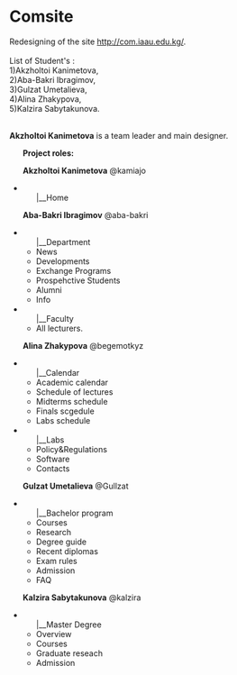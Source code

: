 # Comsite
Redesigning of the site http://com.iaau.edu.kg/. <br><br>
List of Student's : <br>
1)Akzholtoi Kanimetova,<br>
2)Aba-Bakri Ibragimov,<br>
3)Gulzat Umetalieva,<br>
4)Alina Zhakypova,<br>
5)Kalzira Sabytakunova.<br><br>

<b>Akzholtoi Kanimetova</b> is a team leader and main designer.

<ul><b>Project roles:</b><br>
  
  <b>Akzholtoi Kanimetova</b> @kamiajo
  <li><ul>|__Home  </ul></li>
  
<b>Aba-Bakri Ibragimov</b> @aba-bakri
<li><ul>|__Department </li>
<li>News<br>
<li>Developments<br>
<li>Exchange Programs<br>
<li>Prospehctive Students<br>
<li>Alumni<br>
<li>Info<br>
</ul>
<li><ul>|__Faculty </li>
  <li>All lecturers.</li>
</ul>

<b>Alina Zhakypova</b> @begemotkyz
<li><ul>|__Calendar </li>
<li>Academic calendar<br>
<li>Schedule of lectures<br>
<li>Midterms schedule<br>
<li>Finals scgedule<br>
<li>Labs schedule<br>
</ul>
<li><ul>|__Labs </li>
<li>Policy&Regulations<br>
<li>Software<br>
<li>Contacts<br></ul>

<b>Gulzat Umetalieva</b> @Gullzat
<li><ul>|__Bachelor program </li>
<li>Courses<br>
<li>Research<br>
<li>Degree guide<br>
<li>Recent diplomas<br>
<li>Exam rules<br>
<li>Admission<br>
<li>FAQ<br></ul>

<b>Kalzira Sabytakunova</b> @kalzira                
<li><ul>|__Master Degree  </li>  
    <li>Overview<br>
    <li>Courses<br>
    <li>Graduate reseach<br>
    <li>Admission<br>
      </ul>
</ul>
